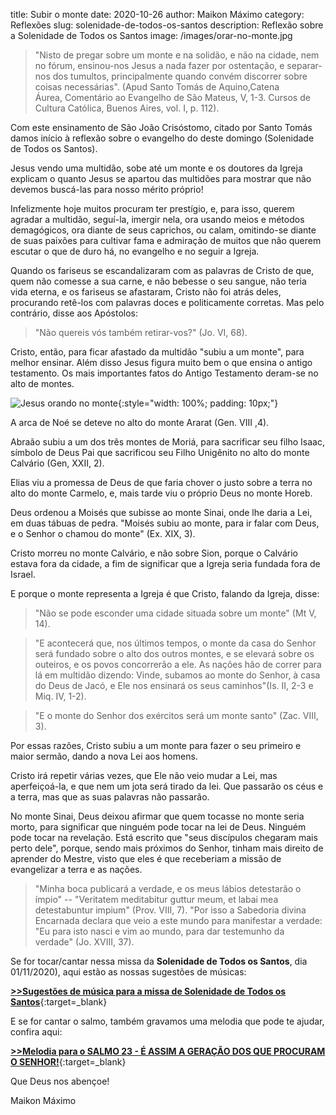 title: Subir o monte
date: 2020-10-26
author: Maikon Máximo
category: Reflexões
slug: solenidade-de-todos-os-santos
description: Reflexão sobre a Solenidade de Todos os Santos
image: /images/orar-no-monte.jpg

>"Nisto de pregar sobre um monte e na solidão, e não na cidade, nem no fórum, ensinou-nos Jesus a nada fazer por ostentação, e separar-nos dos tumultos, principalmente quando convém discorrer sobre coisas necessárias". (Apud Santo Tomás de Aquino,Catena Áurea, Comentário ao Evangelho de São Mateus, V, 1-3. Cursos de Cultura Católica, Buenos Aires, vol. I, p. 112).

Com este ensinamento de São João Crisóstomo, citado por Santo Tomás damos início à reflexão sobre o evangelho do deste domingo (Solenidade de Todos os Santos). 

Jesus vendo uma multidão, sobe até um monte e os doutores da Igreja explicam o quanto Jesus se apartou das multidões para mostrar que não devemos buscá-las para nosso mérito próprio!

Infelizmente hoje muitos procuram ter prestígio, e, para isso, querem agradar a multidão, seguí-la, imergir nela, ora usando meios e métodos demagógicos, ora diante de seus caprichos, ou calam,  omitindo-se diante de suas paixões para cultivar fama e admiração de muitos que não querem escutar o que de duro há, no evangelho e no seguir a Igreja. 

Quando os fariseus se escandalizaram com as palavras de Cristo de que, quem não comesse a sua carne, e não bebesse o seu sangue, não teria vida eterna, e os fariseus se afastaram, Cristo não foi atrás deles, procurando retê-los com palavras doces e politicamente corretas. Mas pelo contrário, disse aos Apóstolos:

> "Não quereis vós também retirar-vos?" (Jo. VI, 68).

Cristo, então, para ficar afastado da multidão "subiu a um monte", para melhor ensinar.
Além disso Jesus figura muito bem o que ensina o antigo testamento.
Os mais importantes fatos do Antigo Testamento deram-se no alto de montes.

![Jesus orando no monte](/images/orar-no-monte.jpg){:style="width: 100%; padding: 10px;"}

A arca de Noé se deteve no alto do monte Ararat (Gen. VIII ,4).

Abraão subiu a um dos três montes de Moriá, para sacrificar seu filho Isaac, símbolo de Deus Pai que sacrificou seu Filho Unigênito no alto do monte Calvário (Gen, XXII, 2).

Elias viu a promessa de Deus de que faria chover o justo sobre a terra no alto do monte Carmelo, e, mais tarde viu o próprio Deus no monte Horeb.

Deus ordenou a Moisés que subisse ao monte Sinai, onde lhe daria a Lei, em duas tábuas de pedra.
"Moisés subiu ao monte, para ir falar com Deus, e o Senhor o chamou do monte" (Ex. XIX, 3).

Cristo morreu no monte Calvário, e não sobre Sion, porque o Calvário estava fora da cidade, a fim de significar que a Igreja seria fundada fora de Israel.

E porque o monte representa a Igreja é que Cristo, falando da Igreja, disse:

>"Não se pode esconder uma cidade situada sobre um monte" (Mt V, 14).

>"E acontecerá que, nos últimos tempos, o monte da casa do Senhor será fundado sobre o alto dos outros montes, e se elevará sobre os outeiros, e os povos concorrerão a ele. As nações hão de correr para lá em multidão dizendo: Vinde, subamos ao monte do Senhor, à casa do Deus de Jacó, e Ele nos ensinará os seus caminhos"(Is. II, 2-3 e Miq. IV, 1-2).

>"E o monte do Senhor dos exércitos será um monte santo" (Zac. VIII, 3).

Por essas razões, Cristo subiu a um monte para fazer o seu primeiro e maior sermão, dando a nova Lei aos homens.

Cristo irá repetir várias vezes, que Ele não veio mudar a Lei, mas aperfeiçoá-la, e que nem um jota será tirado da lei. Que passarão os céus e a terra, mas que as suas palavras não passarão.

No monte Sinai, Deus deixou afirmar que quem tocasse no monte seria morto, para significar que ninguém pode tocar na lei de Deus. Ninguém pode tocar na revelação.
Está escrito que "seus discípulos chegaram mais perto dele", porque, sendo mais próximos do Senhor, tinham mais direito de aprender do Mestre, visto que eles é que receberiam a missão de evangelizar a terra e as nações.

>"Minha boca publicará a verdade, e os meus lábios detestarão o ímpio" -- "Veritatem meditabitur guttur meum, et labai mea detestabuntur impium" (Prov. VIII, 7).
"Por isso a Sabedoria divina Encarnada declara que veio a este mundo para manifestar a verdade: "Eu para isto nasci e vim ao mundo, para dar testemunho da verdade" (Jo. XVIII, 37).



Se for tocar/cantar nessa missa da **Solenidade de Todos os Santos**, dia 01/11/2020),
aqui estão as nossas sugestões de músicas:

[**>>Sugestões de música para a missa de Solenidade de Todos os Santos**](https://musicasparamissa.com.br/sugestoes-para/solenidade-de-todos-os-santos/){:target=\_blank}

E se for cantar o salmo, também gravamos uma melodia que pode te ajudar, confira aqui:

[**>>Melodia para o SALMO 23 - É ASSIM A GERAÇÃO DOS QUE PROCURAM O SENHOR!**](https://musicasparamissa.com.br/musica/salmo-23-e-assim-a-geracao-dos-que-procuram-o-senhor/){:target=\_blank}

Que Deus nos abençoe!

Maikon Máximo

